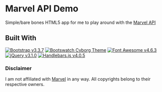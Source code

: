 # Marvel API Demo

Simple/bare bones HTML5 app for me to play around with the [Marvel API](https://developer.marvel.com/)

## Built With

[![Bootstrap v3.3.7](https://img.shields.io/badge/Bootstrap-v3.3.7-5b4282.svg)](https://getbootstrap.com/)
[![Bootswatch Cyborg Theme](https://img.shields.io/badge/Bootswatch-Cyborg-000000.svg)](https://bootswatch.com/cyborg/)
[![Font Awesome v4.6.3](https://img.shields.io/badge/Font%20Awesome-v4.6.3-1d9e74.svg)](http://fontawesome.io/)
[![jQuery v3.1.0](https://img.shields.io/badge/jQuery-v3.1.0-0769ad.svg)](https://jquery.com/)
[![Handlebars.js v4.0.5](https://img.shields.io/badge/Handlebars.js-v4.0.5-f0722c.svg)](http://handlebarsjs.com/)

### Disclaimer

I am not affiliated with [Marvel](https://marvel.com) in any way. All copyrights belong to their respective owners.
